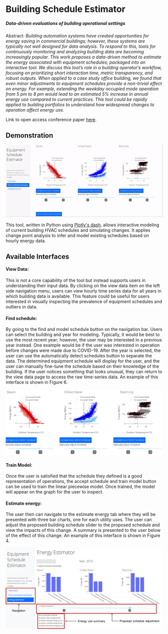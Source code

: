 # Building Schedule Estimator
 
##### Data-driven evaluations of building operational settings

Abstract:
*Building automation systems have created opportunities for energy saving in commercial buildings; however, these systems are typically not well designed for data analysis. To respond to this, tools for continuously monitoring and analyzing building data are becoming increasingly popular. This work proposes a data-driven method to estimate the energy associated with equipment schedules; packaged into an interactive tool. We discuss this tool’s role in a building operator’s workflow, focusing on prioritizing short interaction time, metric transparency, and robust outputs. When applied to a case study office building, we found that even minor adjustments to equipment schedules provide a non-trivial effect on energy. For example, extending the weekday occupied mode operation from 5 pm to 8 pm would lead to an estimated 5% increase in annual energy use compared to current practices. This tool could be rapidly applied to building portfolios to understand how widespread changes to operation affect energy use.*

Link to open access conference paper [here](https://publications.ibpsa.org/conference/paper/?id=esim2022_240).

## Demonstration

![](./img/demonstration.gif)

This tool, written in Python using [Plotly's dash](https://dash.plotly.com/), allows interactive modeling of current building HVAC schedules and simulating changes. It applies change point analysis to infer and model existing schedules based on hourly energy data.


## Available Interfaces

#### View Data:
This is not a core capability of the tool but instead supports users in understanding their input data. By clicking on the view data item on the left side navigation menu, users can view hourly time series data for all years in which building data is available. This feature could be useful for users interested in visually inspecting the prevalence of equipment schedules and outliers in data.
#### Find schedule:
By going to the find and model schedule button on the navigation bar. Users can select the building and year for modeling. Typically, it would be best to use the most recent year; however, the user may be interested in a previous year instead. One example would be if the user was interested in operation before changes were made due to COVID-19. After the year is selected, the user can use the automatically detect schedules button to separate the data. The determined equipment schedule will display for the user, and the user can manually fine-tune the schedule based on their knowledge of the building. If the user notices something that looks unusual, they can return to the view data page to access the raw time-series data. An example of this interface is shown in Figure 6.

![](./img/schedule_model.png)

#### Train Model:
Once the user is satisfied that the schedule they defined is a good representation of operations, the accept schedule and train model button can be used to train the linear piecewise model. Once trained, the model will appear on the graph for the user to inspect.


#### Estimate energy:
The user then can navigate to the estimate energy tab where they will be presented with three bar charts, one for each utility uses. The user can adjust the proposed building schedule slider to the proposed schedule and view the impacts of this change. A summary is presented to the user below of the effect of this change. An example of this interface is shown in Figure 4.

![](./img/energy_estimator.png)







